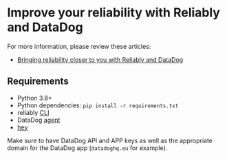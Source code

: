 # Improve your reliability with Reliably and DataDog

For more information, please review these articles:

* [Bringing reliability closer to you with Reliably and DataDog](https://dev.to/reliably/bringing-reliability-closer-to-you-with-reliably-and-datadog-2jbm)

## Requirements

* Python 3.8+
* Python dependencies: `pip install -r requirements.txt`
* reliably [CLI](https://reliably.com/docs/getting-started/)
* DataDog [agent](https://docs.datadoghq.com/tracing/setup_overview/setup/python/?tab=containers#configure-the-datadog-agent-for-apm)
* [hey](https://github.com/rakyll/hey)


Make sure to have DataDog API and APP keys as well as the appropriate domain
for the DataDog app (`datadoghq.eu` for example).